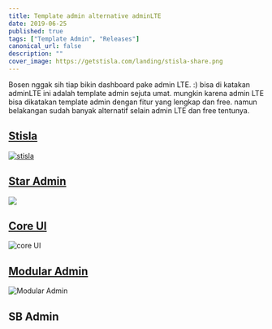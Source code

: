 ```yaml
---
title: Template admin alternative adminLTE
date: 2019-06-25
published: true
tags: ["Template Admin", "Releases"]
canonical_url: false
description: ""
cover_image: https://getstisla.com/landing/stisla-share.png
---
```


Bosen nggak sih tiap bikin dashboard pake admin LTE.  :) bisa di katakan adminLTE ini adalah template admin sejuta umat. mungkin karena admin LTE bisa dikatakan template admin dengan fitur yang lengkap dan free. namun belakangan sudah banyak alternatif selain admin LTE dan free tentunya.

## [Stisla](https://getstisla.com/)
[![stisla](https://getstisla.com/landing/stisla-share.png)](https://getstisla.com)  

## [Star Admin](https://github.com/BootstrapDash/StarAdmin-Free-Bootstrap-Admin-Template)
[![](https://github.com/BootstrapDash/StarAdmin-Free-Bootstrap-Admin-Template/raw/master/screenshot.jpg)](https://github.com/BootstrapDash/StarAdmin-Free-Bootstrap-Admin-Template)


## [Core UI](https://coreui.io/)
![core UI](https://coreui.io/assets/img/dark-layout.jpg)

## [Modular Admin](https://github.com/modularcode/modular-admin-html)
![Modular Admin](https://camo.githubusercontent.com/36adc811a092a08e34e3594b00afb4810d5707e9/687474703a2f2f6d6f64756c6172636f64652e6769746875622e696f2f6d6f64756c61722d61646d696e2d68746d6c2f6173736574732f64656d6f2e706e67)

## SB Admin